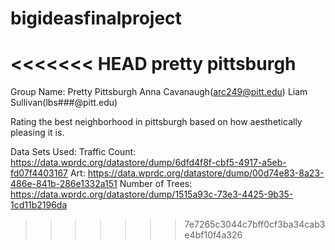 # bigideasfinalproject
<<<<<<< HEAD
pretty pittsburgh
=======
Group Name: Pretty Pittsburgh
Anna Cavanaugh(arc249@pitt.edu)
Liam Sullivan(lbs###@pitt.edu)

Rating the best neighborhood in pittsburgh based on how aesthetically pleasing it is. 

Data Sets Used:
Traffic Count:
https://data.wprdc.org/datastore/dump/6dfd4f8f-cbf5-4917-a5eb-fd07f4403167
Art:
https://data.wprdc.org/datastore/dump/00d74e83-8a23-486e-841b-286e1332a151
Number of Trees: 
https://data.wprdc.org/datastore/dump/1515a93c-73e3-4425-9b35-1cd11b2196da
>>>>>>> 7e7265c3044c7bff0cf3ba34cab3e4bf10f4a326
